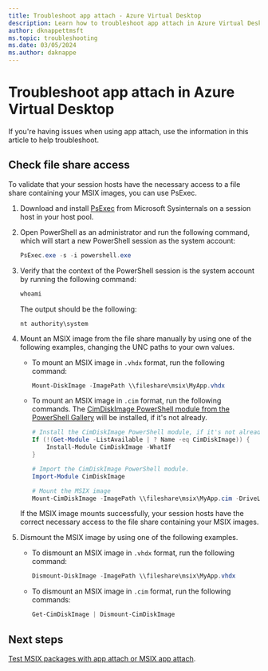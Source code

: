 ```yaml
---
title: Troubleshoot app attach - Azure Virtual Desktop
description: Learn how to troubleshoot app attach in Azure Virtual Desktop, where you can dynamically attach applications from an application package to a user session.
author: dknappettmsft
ms.topic: troubleshooting
ms.date: 03/05/2024
ms.author: daknappe
---
```


# Troubleshoot app attach in Azure Virtual Desktop

If you're having issues when using app attach, use the information in this article to help troubleshoot.

## Check file share access

To validate that your session hosts have the necessary access to a file share containing your MSIX images, you can use PsExec.

1. Download and install [PsExec](/sysinternals/downloads/psexec) from Microsoft Sysinternals on a session host in your host pool.

1. Open PowerShell as an administrator and run the following command, which will start a new PowerShell session as the system account:

    ```powershell
    PsExec.exe -s -i powershell.exe
    ```

1. Verify that the context of the PowerShell session is the system account by running the following command:

    ```powershell
    whoami
    ```

   The output should be the following:

   ```output
   nt authority\system
   ``````

1. Mount an MSIX image from the file share manually by using one of the following examples, changing the UNC paths to your own values.

   - To mount an MSIX image in `.vhdx` format, run the following command:

      ```powershell
      Mount-DiskImage -ImagePath \\fileshare\msix\MyApp.vhdx
      ```

   - To mount an MSIX image in `.cim` format, run the following commands. The [CimDiskImage PowerShell module from the PowerShell Gallery](https://www.powershellgallery.com/packages/CimDiskImage) will be installed, if it's not already.

      ```powershell
      # Install the CimDiskImage PowerShell module, if it's not already installed.
      If (!(Get-Module -ListAvailable | ? Name -eq CimDiskImage)) {
          Install-Module CimDiskImage -WhatIf
      }
      
      # Import the CimDiskImage PowerShell module.
      Import-Module CimDiskImage

      # Mount the MSIX image
      Mount-CimDiskImage -ImagePath \\fileshare\msix\MyApp.cim -DriveLetter Z:
      ```

   If the MSIX image mounts successfully, your session hosts have the correct necessary access to the file share containing your MSIX images.

1. Dismount the MSIX image by using one of the following examples.

   - To dismount an MSIX image in `.vhdx` format, run the following command:

      ```powershell
      Dismount-DiskImage -ImagePath \\fileshare\msix\MyApp.vhdx
      ```

   - To dismount an MSIX image in `.cim` format, run the following commands:

      ```powershell
      Get-CimDiskImage | Dismount-CimDiskImage
      ```

## Next steps

[Test MSIX packages with app attach or MSIX app attach](app-attach-test-msix-packages.md).

